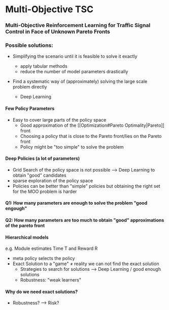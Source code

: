 # Multi-Objective TSC

### Multi-Objective Reinforcement Learning for Traffic Signal Control in Face of Unknown Pareto Fronts

### Possible solutions:  
- Simplifying the scenario until it is feasible to solve it exactly
	- apply tabular methods
	- reduce the number of model parameters drastically

- Find a systematic way of (approximately) solving the large scale problem directly
	- Deep Learning


#### Few Policy Parameters
- Easy to cover large parts of the policy space
	- Good approximation of the [[Optimization#Pareto Optimality|Pareto]] front
	- Choosing a policy that is close to the Pareto front/lies on the Pareto front
	- Policy might be "too simple" to solve the problem

#### Deep Policies (a lot of parameters)
- Grid Search of the policy space is not possible --> Deep Learning to obtain "good" candidates
- sparse exploration of the policy space
- Policies can be better than "simple" policies but obtaining the right set for the MOO problem is harder

#### Q1: How many parameters are enough to solve the problem "good engough"
#### Q2: How many parameters are too much to obtain "good" approximations of the pareto front


#### Hierarchical models
e.g.  Module estimates Time T and Reward R 
- meta policy selects the policy
- Exact Solution to a "game" $\neq$  reality we can not find the exact solution
	- Strategies to search for solutions --> Deep Learning / good enough solutions
	- Robustness: "weak learners"

#### Why do we need exact solutions?
- Robustness? --> Risk?



